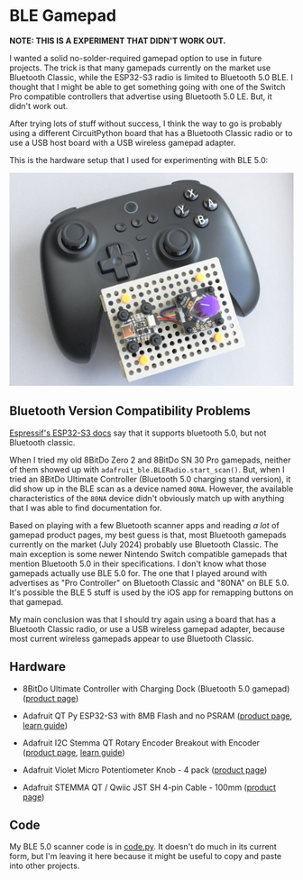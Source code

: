 <!-- SPDX-License-Identifier: MIT -->
<!-- SPDX-FileCopyrightText: Copyright 2024 Sam Blenny -->
# BLE Gamepad

**NOTE: THIS IS A EXPERIMENT THAT DIDN'T WORK OUT.**

I wanted a solid no-solder-required gamepad option to use in future projects.
The trick is that many gamepads currently on the market use Bluetooth Classic,
while the ESP32-S3 radio is limited to Bluetooth 5.0 BLE. I thought that I
might be able to get something going with one of the Switch Pro compatible
controllers that advertise using Bluetooth 5.0 LE. But, it didn't work out.

After trying lots of stuff without success, I think the way to go is probably
using a different CircuitPython board that has a Bluetooth Classic radio or to
use a USB host board with a USB wireless gamepad adapter.

This is the hardware setup that I used for experimenting with BLE 5.0:

![QT Py ESP32-S3 dev board with rotary encoder and gamepad](qtpyS3Ultimate.jpeg)


## Bluetooth Version Compatibility Problems

[Espressif's ESP32-S3 docs](https://docs.espressif.com/projects/esp-idf/en/stable/esp32s3/api-guides/bluetooth.html)
say that it supports bluetooth 5.0, but not Bluetooth classic.

When I tried my old 8BitDo Zero 2 and 8BitDo SN 30 Pro gamepads, neither of
them showed up with `adafruit_ble.BLERadio.start_scan()`. But, when I tried an
8BitDo Ultimate Controller (Bluetooth 5.0 charging stand version), it did show
up in the BLE scan as a device named `80NA`. However, the available
characteristics of the `80NA` device didn't obviously match up with anything
that I was able to find documentation for.

Based on playing with a few Bluetooth scanner apps and reading *a lot* of
gamepad product pages, my best guess is that, most Bluetooth gamepads currently
on the market (July 2024) probably use Bluetooth Classic. The main exception is
some newer Nintendo Switch compatible gamepads that mention Bluetooth 5.0 in
their specifications. I don't know what those gamepads actually use BLE 5.0
for. The one that I played around with advertises as "Pro Controller" on
Bluetooth Classic and "80NA" on BLE 5.0. It's possible the BLE 5 stuff is used
by the iOS app for remapping buttons on that gamepad.

My main conclusion was that I should try again using a board that has a
Bluetooth Classic radio, or use a USB wireless gamepad adapter, because most
current wireless gamepads appear to use Bluetooth Classic.


## Hardware

- 8BitDo Ultimate Controller with Charging Dock (Bluetooth 5.0 gamepad)
  ([product page](https://www.8bitdo.com/ultimate-bluetooth-controller/))

- Adafruit QT Py ESP32-S3 with 8MB Flash and no PSRAM
  ([product page](https://www.adafruit.com/product/5426),
  [learn guide](https://learn.adafruit.com/adafruit-qt-py-esp32-s3))

- Adafruit I2C Stemma QT Rotary Encoder Breakout with Encoder
  ([product page](https://www.adafruit.com/product/5880),
  [learn guide](https://learn.adafruit.com/adafruit-i2c-qt-rotary-encoder))

- Adafruit Violet Micro Potentiometer Knob - 4 pack
  ([product page](https://www.adafruit.com/product/5537))

- Adafruit STEMMA QT / Qwiic JST SH 4-pin Cable - 100mm
  ([product page](https://www.adafruit.com/product/4210))


## Code

My BLE 5.0 scanner code is in [code.py](code.py). It doesn't do much in its
current form, but I'm leaving it here because it might be useful to copy and
paste into other projects.
